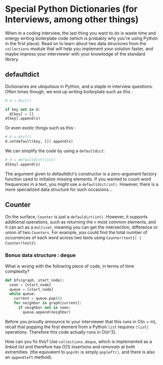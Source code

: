 # Special Python Dictionaries (for Interviews, among other things)

When in a coding interview, the last thing you want to do is waste time and energy writing boilerplate code (which is probably why you're using Python in the first place). Read on to learn about two data structures from the `collections` module that will help you implement your solution faster, and maybe impress your interviewer with your knowledge of the standard library.

## defaultdict

Dictionaries are ubiquitous in Python, and a staple in interview questions. Often times though, we end up writing boilerplate such as this :

```python
# d = dict()

if key not in d:
  d[key] = []
d[key].append(x)
```

Or even exotic things such as this :

```python
# d = dict()
d.setdefault(key, []).append(x)
```

We can simplify the code by using a `defaultdict`:

```python
# d = defaultdict(list)
d[key].append(x)
```

The argument given to defaultdict's constructor is a zero-argument factory function used to initialize missing elements. If you wanted to count word frequencies in a text, you might use a `defaultdict(int)`. However, there is a more specialized data structure for such occasions...

## Counter

On the surface, `Counter` is just a `defauldict(int)`. However, it supports additional operations, such as returning the `n` most common elements, and it can act as a `multiset`, meaning you can get the intersection, difference or union of two `Counters`. For example, you could find the total number of occurrences of each word across two texts using `Counter(text1) | Counter(text2)`.

### Bonus data structure : deque

What is wrong with the following piece of code, in terms of time complexity?

```python
def bfs(graph, start_node):
  seen = {start_node}
  queue = [start_node]
  while queue:
    current = queue.pop(0)
    for neighbor in graph[current]:
      if neighbor not in seen:
        queue.append(neighbor)
```

Before you proudly announce to your interviewer that this runs in O(n + m), recall that popping the first element from a Python `list` requires `|list|` operations. Therefore this code actually runs in O(n^2).

How can you fix this? Use `collections.deque`, which is implemented as a *linked list* and therefore has O(1) insertions and *removals* at both extremities. (the equivalent to `pop(0)` is simply `popleft()`, and there is also an `appendleft` method).

